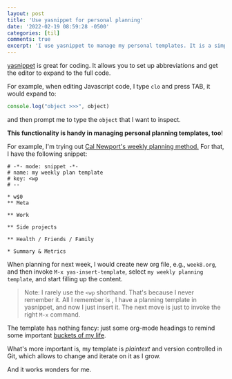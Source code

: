 ```yaml
---
layout: post
title: 'Use yasnippet for personal planning'
date: '2022-02-19 08:59:28 -0500'
categories: [til]
comments: true
excerpt: 'I use yasnippet to manage my personal templates. It is a simple yet effective way to maintain my planning quality.'
---
```


[yasnippet](https://github.com/joaotavora/yasnippet) is great for coding.
It allows you to set up abbreviations and get the editor to expand to the full code.

For example, when editing Javascript code, I type `clo` and press TAB,
it would expand to:

```js
console.log("object >>>", object)
```

and then prompt me to type the `object` that I want to inspect.

**This functionality is handy in managing personal planning templates, too**!

For example, I\'m trying out [Cal Newport\'s weekly planning
method.](https://www.calnewport.com/blog/2014/08/08/deep-habits-plan-your-week-in-advance/)
For that, I have the following snippet:

    # -*- mode: snippet -*-
    # name: my weekly plan template
    # key: <wp
    # --

    * w$0
    ** Meta

    ** Work

    ** Side projects

    ** Health / Friends / Family

    * Summary & Metrics

When planning for next week, I would create new org file, e.g.,
`week8.org`, and then invoke `M-x yas-insert-template`, select
`my weekly planning template`, and start filling up the content.

> Note: I rarely use the `<wp` shorthand. That\'s because I never remember it. All I remember is
> , I have a planning template in yasnippet, and now I
> just insert it. The next move is just to invoke the right `M-x` command.

The template has nothing fancy: just some org-mode headings to remind
some important [buckets of my
life](https://www.calnewport.com/blog/2020/04/20/cultivating-a-deep-life/).

What\'s more important is, my template is _plaintext_ and
version controlled in Git, which allows to change and iterate on it as I
grow. 

And it works wonders for me.
